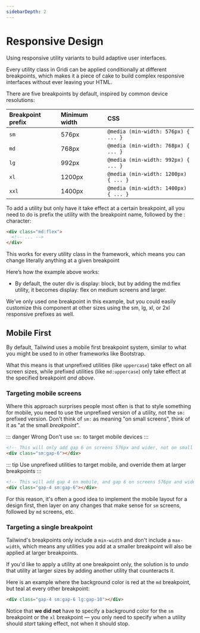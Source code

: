 ```yaml
---
sidebarDepth: 2
---
```


# Responsive Design

Using responsive utility variants to build adaptive user interfaces.

Every utility class in Gridi can be applied conditionally at different breakpoints, which makes it a piece of cake to build complex responsive interfaces without ever leaving your HTML.

There are five breakpoints by default, inspired by common device resolutions:

| Breakpoint prefix | Minimum width | CSS                                  |
| :---------------- | :------------ | :----------------------------------- |
| `sm`              | 576px         | `@media (min-width: 576px) { ... }`  |
| `md`              | 768px         | `@media (min-width: 768px) { ... }`  |
| `lg`              | 992px         | `@media (min-width: 992px) { ... }`  |
| `xl`              | 1200px        | `@media (min-width: 1200px) { ... }` |
| `xxl`             | 1400px        | `@media (min-width: 1400px) { ... }` |

To add a utility but only have it take effect at a certain breakpoint, all you need to do is prefix the utility with the breakpoint name, followed by the : character:

```html
<div class="md:flex">
  <!-- ... -->
</div>
```

This works for every utility class in the framework, which means you can change literally anything at a given breakpoint

Here’s how the example above works:

- By default, the outer div is display: block, but by adding the md:flex utility, it becomes display: flex on medium screens and larger.

We’ve only used one breakpoint in this example, but you could easily customize this component at other sizes using the sm, lg, xl, or 2xl responsive prefixes as well.

## Mobile First

By default, Tailwind uses a mobile first breakpoint system, similar to what you might be used to in other frameworks like Bootstrap.

What this means is that unprefixed utilities (like `uppercase`) take effect on all screen sizes, while prefixed utilities (like `md:uppercase`) only take effect at the specified breakpoint *and above*.

### Targeting mobile screens

Where this approach surprises people most often is that to style something for mobile, you need to use the unprefixed version of a utility, not the `sm:` prefixed version. Don't think of `sm:` as meaning "on small screens", think of it as "at the small *breakpoint*".

::: danger Wrong
Don't use `sm:` to target mobile devices
:::

```html
<!-- This will only add gap 6 on screens 576px and wider, not on small screens -->
<div class="sm:gap-6"></div>
```

::: tip
Use unprefixed utilities to target mobile, and override them at larger breakpoints
:::

```html
<!-- This will add gap 4 on mobile, and gap 6 on screens 576px and wider -->
<div class="gap-4 sm:gap-6"></div>
```

For this reason, it's often a good idea to implement the mobile layout for a design first, then layer on any changes that make sense for `sm` screens, followed by `md` screens, etc.

### Targeting a single breakpoint

Tailwind's breakpoints only include a `min-width` and don't include a `max-width`, which means any utilities you add at a smaller breakpoint will also be applied at larger breakpoints.

If you'd like to apply a utility at one breakpoint only, the solution is to *undo* that utility at larger sizes by adding another utility that counteracts it.

Here is an example where the background color is red at the `md` breakpoint, but teal at every other breakpoint:

```html
<div class="gap-4 sm:gap-6 lg:gap-10"></div>
```

Notice that **we did not** have to specify a background color for the `sm` breakpoint or the `xl` breakpoint — you only need to specify when a utility should *start* taking effect, not when it should stop.
